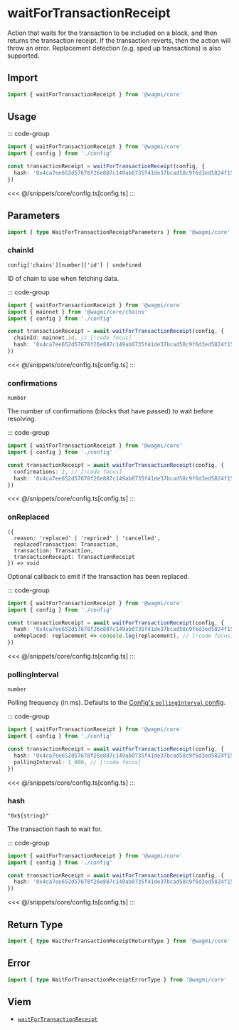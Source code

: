 <script setup>
const packageName = '@wagmi/core'
const actionName = 'waitForTransactionReceipt'
const typeName = 'WaitForTransactionReceipt'
</script>

# waitForTransactionReceipt

Action that waits for the transaction to be included on a block, and then returns the transaction receipt. If the transaction reverts, then the action will throw an error. Replacement detection (e.g. sped up transactions) is also supported.

## Import

```ts
import { waitForTransactionReceipt } from '@wagmi/core'
```

## Usage

::: code-group
```ts [index.ts]
import { waitForTransactionReceipt } from '@wagmi/core'
import { config } from './config'

const transactionReceipt = waitForTransactionReceipt(config, {
  hash: '0x4ca7ee652d57678f26e887c149ab0735f41de37bcad58c9f6d3ed5824f15b74d',
})
```
<<< @/snippets/core/config.ts[config.ts]
:::

## Parameters

```ts
import { type WaitForTransactionReceiptParameters } from '@wagmi/core'
```

### chainId

`config['chains'][number]['id'] | undefined`

ID of chain to use when fetching data.

::: code-group
```ts [index.ts]
import { waitForTransactionReceipt } from '@wagmi/core'
import { mainnet } from '@wagmi/core/chains'
import { config } from './config'

const transactionReceipt = await waitForTransactionReceipt(config, {
  chainId: mainnet.id, // [!code focus]
  hash: '0x4ca7ee652d57678f26e887c149ab0735f41de37bcad58c9f6d3ed5824f15b74d',
})
```
<<< @/snippets/core/config.ts[config.ts]
:::

### confirmations

`number`

The number of confirmations (blocks that have passed) to wait before resolving.

::: code-group
```ts [index.ts]
import { waitForTransactionReceipt } from '@wagmi/core'
import { config } from './config'

const transactionReceipt = await waitForTransactionReceipt(config, {
  confirmations: 2, // [!code focus]
  hash: '0x4ca7ee652d57678f26e887c149ab0735f41de37bcad58c9f6d3ed5824f15b74d',
})
```
<<< @/snippets/core/config.ts[config.ts]
:::

### onReplaced

```
({ 
  reason: 'replaced' | 'repriced' | 'cancelled', 
  replacedTransaction: Transaction, 
  transaction: Transaction, 
  transactionReceipt: TransactionReceipt 
}) => void
```

Optional callback to emit if the transaction has been replaced.

::: code-group
```ts [index.ts]
import { waitForTransactionReceipt } from '@wagmi/core'
import { config } from './config'

const transactionReceipt = await waitForTransactionReceipt(config, {
  hash: '0x4ca7ee652d57678f26e887c149ab0735f41de37bcad58c9f6d3ed5824f15b74d',
  onReplaced: replacement => console.log(replacement), // [!code focus]
})
```
<<< @/snippets/core/config.ts[config.ts]
:::

### pollingInterval

`number`

Polling frequency (in ms). Defaults to the [Config's `pollingInterval` config](/core/api/createConfig#pollinginterval).

::: code-group
```ts [index.ts]
import { waitForTransactionReceipt } from '@wagmi/core'
import { config } from './config'

const transactionReceipt = await waitForTransactionReceipt(config, {
  hash: '0x4ca7ee652d57678f26e887c149ab0735f41de37bcad58c9f6d3ed5824f15b74d',
  pollingInterval: 1_000, // [!code focus]
})
```
<<< @/snippets/core/config.ts[config.ts]
:::

### hash

`"0x${string}"`

The transaction hash to wait for.

::: code-group
```ts [index.ts]
import { waitForTransactionReceipt } from '@wagmi/core'
import { config } from './config'

const transactionReceipt = await waitForTransactionReceipt(config, {
  hash: '0x4ca7ee652d57678f26e887c149ab0735f41de37bcad58c9f6d3ed5824f15b74d', // [!code focus]
})
```
<<< @/snippets/core/config.ts[config.ts]
:::

## Return Type

```ts
import { type WaitForTransactionReceiptReturnType } from '@wagmi/core'
```

## Error

```ts
import { type WaitForTransactionReceiptErrorType } from '@wagmi/core'
```

<!--@include: @shared/query-imports.md-->

## Viem

- [`waitForTransactionReceipt`](https://viem.sh/docs/actions/public/waitForTransactionReceipt.html)
